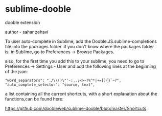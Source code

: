 # sublime-dooble
dooble extension

author - sahar zehavi

To user auto-complete in Sublime, add the Dooble.JS.sublime-completions file into the packages folder.
if you don't know where the packages folder is, in Sublime, go to Preferences -> Browse Packages.

also, for the first time you add this to your sublime, you need to go to Preferences -> Settings - User and add the following lines at the beginning of the json:

	"word_separators": "./\\()\"'-:,.;<>~!%^*|+=[]{}`~?",
	"auto_complete_selector": "source, text",
	
a list containing all the current shortcuts, with a short explanation about the functions,can be found here:

https://github.com/doobleweb/sublime-dooble/blob/master/Shortcuts
